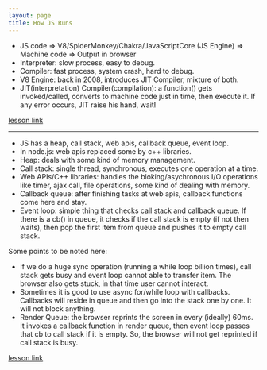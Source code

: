 ```yaml
---
layout: page
title: How JS Runs
---
```


- JS code => V8/SpiderMonkey/Chakra/JavaScriptCore (JS Engine) => Machine code => Output in browser
- Interpreter: slow process, easy to debug.
- Compiler: fast process, system crash, hard to debug.
- V8 Engine: back in 2008, introduces JIT Compiler, mixture of both.
- JIT(interpretation) Compiler(compilation): a function() gets invoked/called, converts to machine code just in time, then execute it. If any error occurs, JIT raise his hand, wait!

[lesson link](https://www.youtube.com/watch?v=Wk0-6b1W_VQ)

---

- JS has a heap, call stack, web apis, callback queue, event loop. 
- In node.js: web apis replaced some by c++ libraries.
- Heap: deals with some kind of memory management.
- Call stack: single thread, synchronous, executes one operation at a time.
- Web APIs/C++ libraries: handles the bloking/asychronous I/O operations like timer, ajax call, file operations, some kind of dealing with memory.
- Callback queue: after finishing tasks at web apis, callback functions come here and stay.
- Event loop: simple thing that checks call stack and callback queue. If there is a cb() in queue, it checks if the call stack is empty (if not then waits), then pop the first item from queue and pushes it to empty call stack.

Some points to be noted here:

- If we do a huge sync operation (running a while loop billion times), call stack gets busy and event loop cannot able to transfer item. The browser also gets stuck, in that time user cannot interact.
- Sometimes it is good to use async for/while loop with callbacks. Callbacks will reside in queue and then go into the stack one by one. It will not block anything.
- Render Queue: the browser reprints the screen in every (ideally) 60ms. It invokes a callback function in render queue, then event loop passes that cb to call stack if it is empty. So, the browser will not get reprinted if call stack is busy.

[lesson link](https://www.youtube.com/watch?v=8aGhZQkoFbQ)